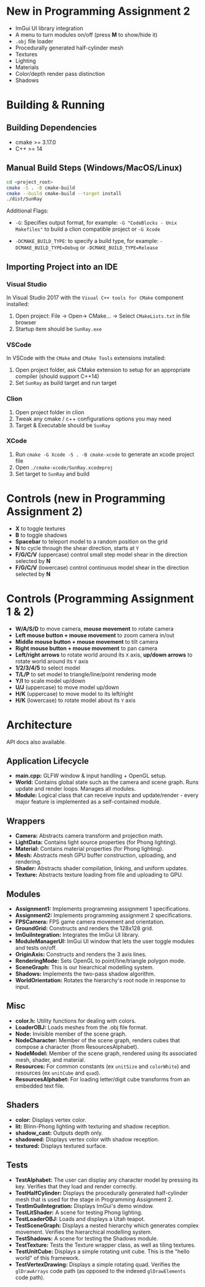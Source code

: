 # New in Programming Assignment 2
* ImGui UI library integration
* A menu to turn modules on/off (press **M** to show/hide it)
* `.obj` file loader
* Procedurally generated half-cylinder mesh
* Textures
* Lighting
* Materials
* Color/depth render pass distinction
* Shadows

# Building & Running

## Building Dependencies

* cmake >= 3.17.0
* C++ >= 14

## Manual Build Steps (Windows/MacOS/Linux)
```bash
cd <project_root>
cmake -S . -B cmake-build
cmake --build cmake-build --target install
./dist/SunRay
```

Additional Flags:
* `-G`: Specifies output format, for example: `-G "CodeBlocks - Unix Makefiles"` to build a clion compatible project or `-G Xcode`
  

* `-DCMAKE_BUILD_TYPE`: to specify a build type, for example: `-DCMAKE_BUILD_TYPE=Debug` or `-DCMAKE_BUILD_TYPE=Release`

## Importing Project into an IDE
### Visual Studio
In Visual Studio 2017 with the `Visual C++ tools for CMake` component installed:

1. Open project: File -> Open-> CMake... -> Select `CMakeLists.txt` in file browser
2. Startup item should be `SunRay.exe`

### VSCode
In VSCode with the `CMake` and `CMake Tools` extensions installed:

1. Open project folder, ask CMake extension to setup for an appropriate compiler (should support C++14)
2. Set `SunRay` as build target and run target

### Clion 

1. Open project folder in clion
2. Tweak any cmake / c++ configurations options you may need
3. Target & Executable should be `SunRay`

### XCode 

1. Run `cmake -G Xcode -S . -B cmake-xcode` to generate an xcode project file
2. Open `./cmake-xcode/SunRay.xcodeproj`
3. Set target to `SunRay` and build

# Controls (new in Programming Assignment 2)
* **X** to toggle textures
* **B** to toggle shadows
* **Spacebar** to teleport model to a random position on the grid
* **N** to cycle through the shear direction, starts at `Y`
* **F/G/C/V** (uppercase) control small step model shear in the direction selected by **N**
* **F/G/C/V** (lowercase) control continuous model shear in the direction selected by **N**

# Controls (Programming Assignment 1 & 2)
* **W/A/S/D** to move camera, **mouse movement** to rotate camera
* **Left mouse button + mouse movement** to zoom camera in/out
* **Middle mouse button + mouse movement** to tilt camera
* **Right mouse button + mouse movement** to pan camera
* **Left/right arrows** to rotate world around its `X` axis, **up/down arrows** to rotate world around its `Y` axis
* **1/2/3/4/5** to select model
* **T/L/P** to set model to triangle/line/point rendering mode
* **Y/I** to scale model up/down
* **U/J** (uppercase) to move model up/down
* **H/K** (uppercase) to move model to its left/right
* **H/K** (lowercase) to rotate model about its `Y` axis

# Architecture
API docs also available.

## Application Lifecycle
* **main.cpp:** GLFW window & input handling + OpenGL setup.
* **World:** Contains global state such as the camera and scene graph. Runs update and render loops. Manages all modules.
* **Module:** Logical class that can receive inputs and update/render - every major feature is implemented as a self-contained module.

## Wrappers
* **Camera:** Abstracts camera transform and projection math.
* **LightData:** Contains light source properties (for Phong lighting).
* **Material:** Contains material properties (for Phong lighting).
* **Mesh:** Abstracts mesh GPU buffer construction, uploading, and rendering.
* **Shader:** Abstracts shader compilation, linking, and uniform updates.
* **Texture:** Abstracts texture loading from file and uploading to GPU.

## Modules
* **Assignment1:** Implements programming assignment 1 specifications.
* **Assignment2:** Implements programming assignment 2 specifications.
* **FPSCamera:** FPS game camera movement and orientation.
* **GroundGrid:** Constructs and renders the 128x128 grid.
* **ImGuiIntegration:** Integrates the ImGui UI library.
* **ModuleManagerUI:** ImGui UI window that lets the user toggle modules and tests on/off.
* **OriginAxis:** Constructs and renders the 3 axis lines.
* **RenderingMode:** Sets OpenGL to point/line/triangle polygon mode.
* **SceneGraph:** This is our hiearchical modelling system.
* **Shadows:** Implements the two-pass shadow algorithm.
* **WorldOrientation:** Rotates the hierarchy's root node in response to input.

## Misc
* **color.h:** Utility functions for dealing with colors.
* **LoaderOBJ:** Loads meshes from the .obj file format.
* **Node:** Invisible member of the scene graph.
* **NodeCharacter:** Member of the scene graph, renders cubes that compose a character (from ResourcesAlphabet).
* **NodeModel:** Member of the scene graph, rendered using its associated mesh, shader, and material.
* **Resources:** For common constants (ex `unitSize` and `colorWhite`) and resources (ex `unitCube` and `quad`).
* **ResourcesAlphabet:** For loading letter/digit cube transforms from an embedded text file.

## Shaders
* **color:** Displays vertex color.
* **lit:** Blinn-Phong lighting with texturing and shadow reception.
* **shadow_cast:** Outputs depth only.
* **shadowed:** Displays vertex color with shadow reception.
* **textured:** Displays textured surface.

## Tests
* **TestAlphabet:** The user can display any character model by pressing its key. Verifies that they load and render correctly.
* **TestHalfCylinder:** Displays the procedurally generated half-cylinder mesh that is used for the stage in Programming Assignment 2.
* **TestImGuiIntegration:** Displays ImGui's demo window.
* **TestLitShader:** A scene for testing Phong lighting.
* **TestLoaderOBJ:** Loads and displays a Utah teapot.
* **TestSceneGraph:** Displays a nested hierarchy which generates complex movement. Verifies the hierarchical modelling system.
* **TestShadows:** A scene for testing the Shadows module.
* **TestTexture:** Tests the Texture wrapper class, as well as tiling textures.
* **TestUnitCube:** Displays a simple rotating unit cube. This is the "hello world" of this framework.
* **TestVertexDrawing:** Displays a simple rotating quad. Verifies the `glDrawArrays` code path (as opposed to the indexed `glDrawElements` code path).
